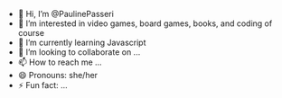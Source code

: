 - 👋 Hi, I’m @PaulinePasseri
- 👀 I’m interested in video games, board games, books, and coding of course
- 🌱 I’m currently learning Javascript
- 💞️ I’m looking to collaborate on ...
- 📫 How to reach me ...
- 😄 Pronouns: she/her
- ⚡ Fun fact: ...

<!---
PaulinePasseri/PaulinePasseri is a ✨ special ✨ repository because its `README.md` (this file) appears on your GitHub profile.
You can click the Preview link to take a look at your changes.
--->

